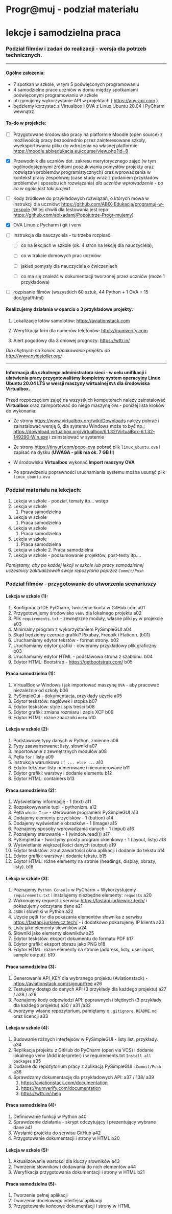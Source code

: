 # Progr@muj - podział materiału

# lekcje i samodzielna praca

### Podział filmów i zadań do realizacji - wersja dla potrzeb technicznych.

---

#### Ogólne założenia:

- 7 spotkań w szkole, w tym 5 poświęconych programowaniu
- 4 samodzielne prace uczniów w domu między spotkaniami poświęconymi programowaniu w szkole
- utrzymujemy wykorzystanie API w projektach ( https://any-api.com )
- będziemy korzystać z Virtualbox i OVA z Linux Ubuntu 20.04 i PyCharm wewnątrz

#### To-do w projekcie:

- [ ] Przygotowane środowisko pracy na platformie Moodle (open source) z możliwością pracy bezpośrednio przez
  zainteresowane szkoły, wyeksportowania pliku do wdrożenia na własnej
  platformie https://moodle.abixedukacja.eu/course/view.php?id=8

- [x] Przewodnik dla uczniów dot. zakresu merytorycznego zajęć (w tym ogólnodostępnymi źródłami poszukiwania pomysłów
  projekty oraz rozwiązań problemów programistycznych) oraz wprowadzenia w kontekst pracy zespołowej (case study wraz z
  podaniem przykładów problemów i sposobu ich rozwiązania) *dla uczniów wprowadzenie - po co w ogóle jest taki projekt*

- [ ] Kody źródłowe do przykładowych rozwiązań, o których mowa w instrukcji dla
  uczniów: https://github.com/ABIX-Edukacja/programuj-w-zespole (W tej chwili dla testowania jest
  repo https://github.com/abixadamj/Popojutrze-Progr-mujemy)

- [x] OVA Linux z Pycharm i git i venv

- [ ] Instrukcja dla nauczyciela - tu trzeba rozpisać:
  
  - [ ] co na lekcjach w szkole (ok. 4 stron na lekcję dla nauczyciela),
  
  - [ ] co w trakcie domowych prac uczniów
  
  - [ ] jakieś pomysły dla nauczyciela o ćwiczeniach
  
  - [ ] co ma się znaleźć w dokumentacji tworzonej przez uczniów (może 1 przykładowa)

- [ ] rozpisanie filmów (wszystkich 60 sztuk, 44 Python + 1 OVA + 15 doc/graf/html)

#### Realizujemy działania w oparciu o 3 przykładowe projekty:

1. Lokalizacje lotów samolotów: https://aviationstack.com

2. Weryfikacja firm dla numerów telefonów: https://numverify.com

3. Alert pogodowy dla 3 dniowej prognozy: https://wttr.in/

*Dla chętnych na koniec zapakowanie projektu do http://www.pyinstaller.org/*

---

#### Informacja dla szkolnego administratora sieci - w celu unifikacji i ułatwienia pracy przygotowaliśmy kompletny system operacyjny Linux Ubuntu 20.04 LTS w wersji maszyny wirtualnej `OVA` dla środowiska Virtualbox.

Przed rozpoczęciem zajęć na wszystkich komputerach należy zainstalować **Virtualbox** oraz zaimportować do niego maszynę `OVA` - poniżej lista kroków do wykonania:

- Ze strony https://www.virtualbox.org/wiki/Downloads należy pobrać i zainstalować wersję 6, dla systemu Windows może to być np.:  https://download.virtualbox.org/virtualbox/6.1.32/VirtualBox-6.1.32-149290-Win.exe i zainstalować w systemie

- Ze strony https://tinyurl.com/popo-ova pobrać plik `linux_ubuntu.ova` i zapisać na dysku (**UWAGA - plik ma ok. 7 GB !!**)

- W środowisku **Virtualbox** wykonać **Import maszyny OVA**

- Po sprawdzeniu poprawności uruchamiania systemu można usunąć plik `linux_ubuntu.ova`

### Podział materiału na lekcjach:

1. Lekcja w szkole - podział, tematy itp... wstęp
2. Lekcja w szkole 
   1. Praca samodzielna
3. Lekcja w szkole
   1. Praca samodzielna
4. Lekcja w szkole
   1. Praca samodzielna
5. Lekcja w szkole
   1. Praca samodzielna
6. Lekcja w szkole
   2. Praca samodzielna      
7. Lekcja w szkole - podsumowanie projektów, post-testy itp....

*Pamiętamy, aby po każdej lekcji w szkole lub pracy samodzielnej uczestnicy zaktualizowali swoje repozytoria poprzez `Commit/Push`*

### Podział filmów - przygotowanie do utworzenia scenariuszy

#### Lekcja w szkole (1):

1. Konfiguracja IDE PyCharm, tworzenie konta w GitHub.com a01
2. Przygotowujemy środowisko `venv` dla lokalnego projektu a02
3. Plik `requirements.txt` - zewnętrzne moduły, własne pliki `py` w projekcie a03
4. Minimalny program z wykorzystaniem PySimpleGUI a04
5. Skąd będziemy czerpać grafiki? Pixabay, Freepik i Flaticon. (b01)
6. Uruchamiamy edytor tekstów - format strony. b02
7. Uruchamiamy edytor grafiki - otwieramy przykładowy plik graficzny. b03
8. Uruchamiamy edytor HTML - podstawowa strona z szablonu. b04
9. Edytor HTML: Bootstrap - https://getbootstrap.com/ b05

#### Praca samodzielna (1):

1. VirtualBox w Windows i jak importować maszynę `OVA` - aby pracować niezależnie od szkoły b06
2. PySimpleGui - dokumentacja, przykłady użycia a05
3. Edytor teskstów: nagłówek i stopka b07
4. Edytor teskstów: style i spis treści b08
5. Edytor grafiki: zmiana rozmiaru i zapis XCF b09
6. Edytor HTML:  różne znaczniki `meta`  b10

#### Lekcja w szkole (2):

1. Podstawowe typy danych w Python, zmienne a06
2. Typy zaawansowane: listy, słowniki a07
3. Importowanie z zewnętrznych modułów a08
4. Pętla `for` i listy a09
5. Instrukcja warunkowa `if ... else ...` a10
6. Edytor tekstów: listy numerowane i nienumerowane b11
7. Edytor grafiki: warstwy i dodanie elementu b12
8. Edytor HTML: containers b13


#### Praca samodzielna (2):

1. Wyświetlamy informację - 1 (text) a11
2. Rozpakowywanie tupli - pythonizm. a12
3. Pętla `while True` - sterowanie programem PySimpleGUI a13
4. Dodajemy elementy przycisków - 1 (button) a14
5. Dodajemy wyświetlanie obrazków - 1 (Image) a15
6. Poznajemy sposoby wprowadzania danych - 1 (input) a16
7. Poznajemy sterowanie - 1 (window.read()) a17
8. PySimpleGui - tworzymy prosty program okienkowy - 1 (layout, listy) a18
9. Wyświetlanie większej ilości danych (output) a19
10. Edytor teskstów: zrzut zawartości okna aplikacji i dodanie do tekstu b14
11. Edytor grafiki: warstwy i dodanie tekstu. b15
12. Edytor HTML: różne elementy na stronie (headings, display, obrazy, listy). b16


#### Lekcja w szkole (3):

1. Poznajemy `Python Console` w PyCharm + Wykorzystujemy `requirements.txt` i instalujemy niezbędne elementy: `requests`
   a20
2. Wykonujemy request z serwisu https://fastapi.jurkiewicz.tech/ i pokazujemy odczytane dane a21
3. `JSON` i słowniki w Python a22
4. Użycie pętli `for` dla pokazania elementów słownika z serwisu https://fastapi.jurkiewicz.tech/ - i dodatkowo
   pokazujemy IP klienta a23
5. Listy jako elementy słowników a24
6. Słowniki jako elementy słowników a25
7. Edytor teskstów: eksport dokumentu do formatu PDF b17
8. Edytor grafiki: eksport obrazu jako PNG b18
9. Edytor HTML: różne elementy na stronie (address, listy, user input, sample output). b19

#### Praca samodzielna (3):

1. Generowanie API_KEY dla wybranego projektu (Aviationstack) - https://aviationstack.com/signup/free a26
2. Testujemy dostęp do danych API (3 przykłady dla każdego projektu) a27 / a28 / a29
3. Poznajemy kody odpowiedzi API: poprawnych i błędnych (3 przykłady dla każdego projektu) a30 / a31 /a32
4. tworzymy własne repozytorium, pamiętamy o `.gitignore`, `README.md` oraz licencji a33

#### Lekcja w szkole (4):

1. Budowanie różnych interfejsów w PySimpleGUI - listy list, przykłady. a34
2. Replikacja projektu z GitHub do PyCharm (open via VCS) i dodanie lokalnego venv (Add interpreter) i w
   requirements.txt `Install all packages` a35
3. Dodanie do repozytorium pracy z aplikacją PySimpleGUI i `Commit/Push` a36
4. Sprawdzamy dokumentację dla przykładowych API: a37 / 138/ a39
    1. https://aviationstack.com/documentation
    2. https://numverify.com/documentation
    3. https://wttr.in/:help


#### Praca samodzielna (4):

1. Definiowanie funkcji w Python a40
2. Sprawdzenie działania - skrypt odczytujący i prezentujący wybrane dane a41
3. Wysłanie projektu do serwisu GitHub a42
4. Przygotowanie dokumentacji i strony w HTML b20

#### Lekcja w szkole (5):

1. Aktualizowanie wartości dla kluczy słowników a43
2. Tworzenie słowników i dodawania do nich elementów a44
3. Weryfikacja przygotowania dokumentacji i strony w HTML b21

#### Praca samodzielna (5):

1. Tworzenie pełnej aplikacji
2. Tworzenie docelowego interfejsu aplikacji
3. Przygotowanie końcowe dokumentacji i strony w HTML

